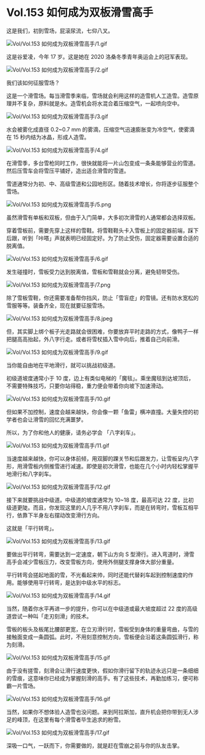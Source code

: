# Vol.153 如何成为双板滑雪高手

这是我们，初到雪场，屁滚尿流，七仰八叉。

![Vol/Vol.153 如何成为双板滑雪高手/1.gif](https://cdn.jsdelivr.net/gh/qiaoshouzi/static/image/Vol/Vol.153%20如何成为双板滑雪高手/1.gif)

这是谷爱凌，今年 17 岁。这是她在 2020 洛桑冬季青年奥运会上的冠军表现。

![Vol/Vol.153 如何成为双板滑雪高手/2.gif](https://cdn.jsdelivr.net/gh/qiaoshouzi/static/image/Vol/Vol.153%20如何成为双板滑雪高手/2.gif)

我们该如何征服雪场？

这是一个滑雪场。每当滑雪季来临，雪场就会利用这样的造雪机人工造雪。造雪原理并不复杂，原料就是水。造雪机会将水混合着压缩空气，一起喷向空中。

![Vol/Vol.153 如何成为双板滑雪高手/3.gif](https://cdn.jsdelivr.net/gh/qiaoshouzi/static/image/Vol/Vol.153%20如何成为双板滑雪高手/3.gif)

水会被雾化成直径 0.2\~0.7 mm 的雾滴，压缩空气迅速膨胀变为冷空气，使雾滴在 15 秒内结为冰晶，形成人造雪。

![Vol/Vol.153 如何成为双板滑雪高手/4.gif](https://cdn.jsdelivr.net/gh/qiaoshouzi/static/image/Vol/Vol.153%20如何成为双板滑雪高手/4.gif)

在滑雪季，多台雪枪同时工作，很快就能将一片山包变成一条条能够营业的雪道。然后压雪车会将雪压平铺好，造出适合滑雪的雪道。

雪道通常分为初、中、高级雪道和公园地形区。随着技术增长，你将逐步征服整个雪场。

![Vol/Vol.153 如何成为双板滑雪高手/5.png](https://cdn.jsdelivr.net/gh/qiaoshouzi/static/image/Vol/Vol.153%20如何成为双板滑雪高手/5.png)

虽然滑雪有单板和双板，但由于入门简单，大多初次滑雪的人通常都会选择双板。

穿着雪板前，需要先穿上这样的雪鞋。将雪鞋鞋头卡入雪板上的固定器前端，踩下后跟，听到「咔嗒」声就表明已经固定好。为了防止受伤，固定器需要设置合适的脱离值。

![Vol/Vol.153 如何成为双板滑雪高手/6.gif](https://cdn.jsdelivr.net/gh/qiaoshouzi/static/image/Vol/Vol.153%20如何成为双板滑雪高手/6.gif)

发生碰撞时，雪板受力达到脱离值，雪板和雪鞋就会分离，避免韧带受伤。

![Vol/Vol.153 如何成为双板滑雪高手/7.png](https://cdn.jsdelivr.net/gh/qiaoshouzi/static/image/Vol/Vol.153%20如何成为双板滑雪高手/7.png)

除了雪板雪鞋，你还需要准备帮你挡风，防止「雪盲症」的雪镜。还有防水宽松的雪服等等。装备齐全，现在就要征服雪场。

![Vol/Vol.153 如何成为双板滑雪高手/8.jpeg](https://cdn.jsdelivr.net/gh/qiaoshouzi/static/image/Vol/Vol.153%20如何成为双板滑雪高手/8.jpeg)

但，其实脚上绑个板子光走路就会很困难，你要放弃平时走路的方式，像鸭子一样把腿高高抬起，外八字行走。或者将雪杖插入雪中向后，推着自己向前滑。

![Vol/Vol.153 如何成为双板滑雪高手/9.gif](https://cdn.jsdelivr.net/gh/qiaoshouzi/static/image/Vol/Vol.153%20如何成为双板滑雪高手/9.gif)

当你能自由地在平地滑行，就可以挑战初级道。

初级道坡度通常小于 10 度，边上有类似电梯的「魔毯」。乘坐魔毯到达坡顶后，不需要特殊技巧，只要你站得稳，重力便会带着你向坡下加速滑动。

![Vol/Vol.153 如何成为双板滑雪高手/10.gif](https://cdn.jsdelivr.net/gh/qiaoshouzi/static/image/Vol/Vol.153%20如何成为双板滑雪高手/10.gif)

但如果不加控制，速度会越来越快，你会像一颗「鱼雷」横冲直撞。大量失控的初学者也会让滑雪的回忆充满噩梦。

所以，为了你和他人的健康，请务必学会 「八字刹车」。

![Vol/Vol.153 如何成为双板滑雪高手/11.gif](https://cdn.jsdelivr.net/gh/qiaoshouzi/static/image/Vol/Vol.153%20如何成为双板滑雪高手/11.gif)

当速度越来越快，你可以身体前倾，用双脚的踝关节和后跟发力，让雪板呈内八字形，用滑雪板内侧推雪进行减速。即使是初次滑雪，也能在几个小时内轻松掌握平地滑行和八字刹车。

![Vol/Vol.153 如何成为双板滑雪高手/12.gif](https://cdn.jsdelivr.net/gh/qiaoshouzi/static/image/Vol/Vol.153%20如何成为双板滑雪高手/12.gif)

接下来就要挑战中级道。中级道的坡度通常为 10\~18 度，最高可达 22 度，比初级道更陡。而且，你发现这里的人几乎不用八字刹车，而是在转弯时，雪板互相平行，依靠下半身左右摆动改变滑行方向。

这就是「平行转弯」。

![Vol/Vol.153 如何成为双板滑雪高手/13.gif](https://cdn.jsdelivr.net/gh/qiaoshouzi/static/image/Vol/Vol.153%20如何成为双板滑雪高手/13.gif)

要做出平行转弯，需要达到一定速度，朝下山方向 S 型滑行。进入弯道时，滑雪高手会减少雪板压力，改变雪板方向，使用外侧腿支撑身体大部分重量。

平行转弯会搓起地面的雪，不光看起来帅，同时还能代替刹车起到控制速度的作用。能够使用平行转弯，是达到中级水平的标志。

![Vol/Vol.153 如何成为双板滑雪高手/14.gif](https://cdn.jsdelivr.net/gh/qiaoshouzi/static/image/Vol/Vol.153%20如何成为双板滑雪高手/14.gif)

当然，随着你水平再进一步的提升，你可以在中级道或最大坡度超过 22 度的高级道尝试一种叫「走刃刻滑」的技术。

雪板的板头及板尾比腰部更宽，在立刃滑行时，雪板受到身体的重量弯曲，与雪的接触面变成一条圆弧。此时，不用刻意控制方向，雪板便会沿着这条圆弧滑行，称为刻滑。

![Vol/Vol.153 如何成为双板滑雪高手/15.gif](https://cdn.jsdelivr.net/gh/qiaoshouzi/static/image/Vol/Vol.153%20如何成为双板滑雪高手/15.gif)

由于没有搓雪，刻滑会让滑行速度更快，假如你滑行留下的轨迹永远只是一条细细的雪痕，这意味你已经成为掌握刻滑的高手。有了这些技术，再勤加练习，便可称霸一片雪场。

![Vol/Vol.153 如何成为双板滑雪高手/16.gif](https://cdn.jsdelivr.net/gh/qiaoshouzi/static/image/Vol/Vol.153%20如何成为双板滑雪高手/16.gif)

当然，如果你不想体验人造雪也没问题。来到阿拉斯加，直升机会把你带到无人涉足的峰顶，在这里有每个滑雪者毕生追求的粉雪。

![Vol/Vol.153 如何成为双板滑雪高手/17.gif](https://cdn.jsdelivr.net/gh/qiaoshouzi/static/image/Vol/Vol.153%20如何成为双板滑雪高手/17.gif)

深吸一口气，一跃而下，你需要做的，就是赶在雪崩之前与你的队友击掌。

